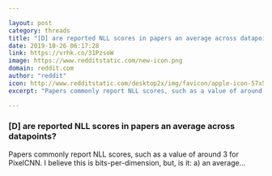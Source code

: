 ```yaml
---

layout: post
category: threads
title: "[D] are reported NLL scores in papers an average across datapoints?"
date: 2019-10-26 06:17:28
link: https://vrhk.co/31PzsoW
image: https://www.redditstatic.com/new-icon.png
domain: reddit.com
author: "reddit"
icon: http://www.redditstatic.com/desktop2x/img/favicon/apple-icon-57x57.png
excerpt: "Papers commonly report NLL scores, such as a value of around 3 for PixelCNN. I believe this is bits-per-dimension, but, is it: a) an average..."

---
```


### [D] are reported NLL scores in papers an average across datapoints?

Papers commonly report NLL scores, such as a value of around 3 for PixelCNN. I believe this is bits-per-dimension, but, is it: a) an average...